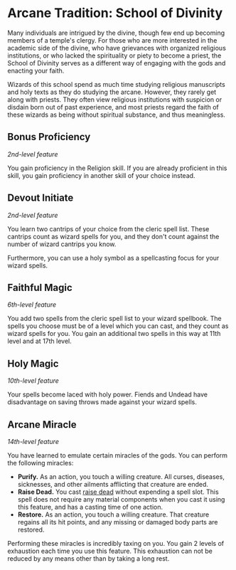 # Arcane Tradition: School of Divinity

Many individuals are intrigued by the divine, though few end up becoming members of a temple's clergy. For those who are more interested in the academic side of the divine, who have grievances with organized religious institutions, or who lacked the spirituality or piety to become a priest, the School of Divinity serves as a different way of engaging with the gods and enacting your faith.

Wizards of this school spend as much time studying religious manuscripts and holy texts as they do studying the arcane. However, they rarely get along with priests. They often view religious institutions with suspicion or disdain born out of past experience, and most priests regard the faith of these wizards as being without spiritual substance, and thus meaningless.

## Bonus Proficiency
*2nd-level feature*

You gain proficiency in the Religion skill. If you are already proficient in this skill, you gain proficiency in another skill of your choice instead.

## Devout Initiate
*2nd-level feature*

You learn two cantrips of your choice from the cleric spell list. These cantrips count as wizard spells for you, and they don't count against the number of wizard cantrips you know.

Furthermore, you can use a holy symbol as a spellcasting focus for your wizard spells.

## Faithful Magic
*6th-level feature*

You add two spells from the cleric spell list to your wizard spellbook. The spells you choose must be of a level which you can cast, and they count as wizard spells for you. You gain an additional two spells in this way at 11th level and at 17th level.

## Holy Magic
*10th-level feature*

Your spells become laced with holy power. Fiends and Undead have disadvantage on saving throws made against your wizard spells.

## Arcane Miracle
*14th-level feature*

You have learned to emulate certain miracles of the gods. You can perform the following miracles:

* **Purify.** As an action, you touch a willing creature. All curses, diseases, sicknesses, and other ailments afflicting that creature are ended.
* **Raise Dead.** You cast [raise dead](../../Magic/Spells/raise-dead.md) without expending a spell slot. This spell does not require any material components when you cast it using this feature, and has a casting time of one action.
* **Restore.** As an action, you touch a willing creature. That creature regains all its hit points, and any missing or damaged body parts are restored.

Performing these miracles is incredibly taxing on you. You gain 2 levels of exhaustion each time you use this feature. This exhaustion can not be reduced by any means other than by taking a long rest.
